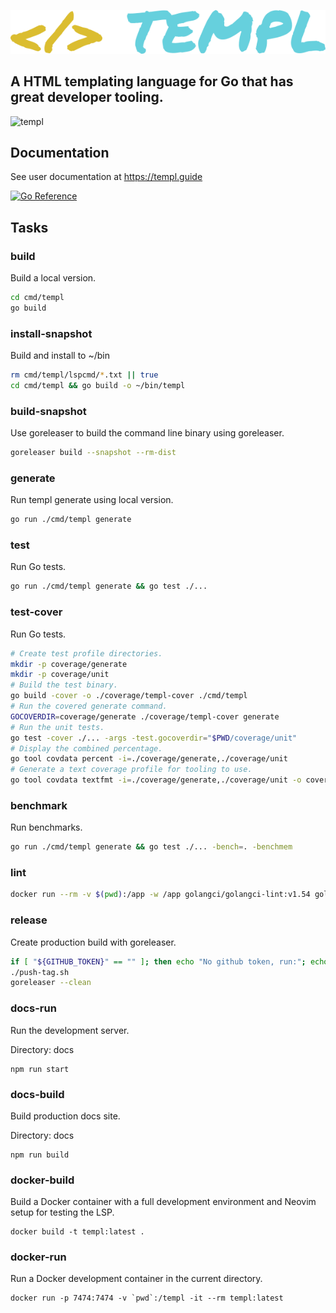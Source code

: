 ![templ](https://github.com/a-h/templ/raw/main/templ.png)

## A HTML templating language for Go that has great developer tooling.

![templ](https://user-images.githubusercontent.com/1029947/171962961-38aec64d-eac3-4166-8cb6-e7337c907bae.gif)

## Documentation

See user documentation at https://templ.guide

[![Go Reference](https://pkg.go.dev/badge/github.com/a-h/templ.svg)](https://pkg.go.dev/github.com/a-h/templ)

## Tasks

### build

Build a local version.

```sh
cd cmd/templ
go build
```

### install-snapshot

Build and install to ~/bin

```sh
rm cmd/templ/lspcmd/*.txt || true
cd cmd/templ && go build -o ~/bin/templ
```

### build-snapshot

Use goreleaser to build the command line binary using goreleaser.

```sh
goreleaser build --snapshot --rm-dist
```

### generate

Run templ generate using local version.

```sh
go run ./cmd/templ generate
```

### test

Run Go tests.

```sh
go run ./cmd/templ generate && go test ./...
```

### test-cover

Run Go tests.

```sh
# Create test profile directories.
mkdir -p coverage/generate
mkdir -p coverage/unit
# Build the test binary.
go build -cover -o ./coverage/templ-cover ./cmd/templ
# Run the covered generate command.
GOCOVERDIR=coverage/generate ./coverage/templ-cover generate
# Run the unit tests.
go test -cover ./... -args -test.gocoverdir="$PWD/coverage/unit"
# Display the combined percentage.
go tool covdata percent -i=./coverage/generate,./coverage/unit
# Generate a text coverage profile for tooling to use.
go tool covdata textfmt -i=./coverage/generate,./coverage/unit -o coverage.out
```

### benchmark

Run benchmarks.

```sh
go run ./cmd/templ generate && go test ./... -bench=. -benchmem
```

### lint

```sh
docker run --rm -v $(pwd):/app -w /app golangci/golangci-lint:v1.54 golangci-lint run -v
```

### release

Create production build with goreleaser.

```sh
if [ "${GITHUB_TOKEN}" == "" ]; then echo "No github token, run:"; echo "export GITHUB_TOKEN=`pass github.com/goreleaser_access_token`"; exit 1; fi
./push-tag.sh
goreleaser --clean
```

### docs-run

Run the development server.

Directory: docs

```
npm run start
```

### docs-build

Build production docs site.

Directory: docs

```
npm run build
```

### docker-build

Build a Docker container with a full development environment and Neovim setup for testing the LSP.

```
docker build -t templ:latest .
```

### docker-run

Run a Docker development container in the current directory.

```
docker run -p 7474:7474 -v `pwd`:/templ -it --rm templ:latest
```

